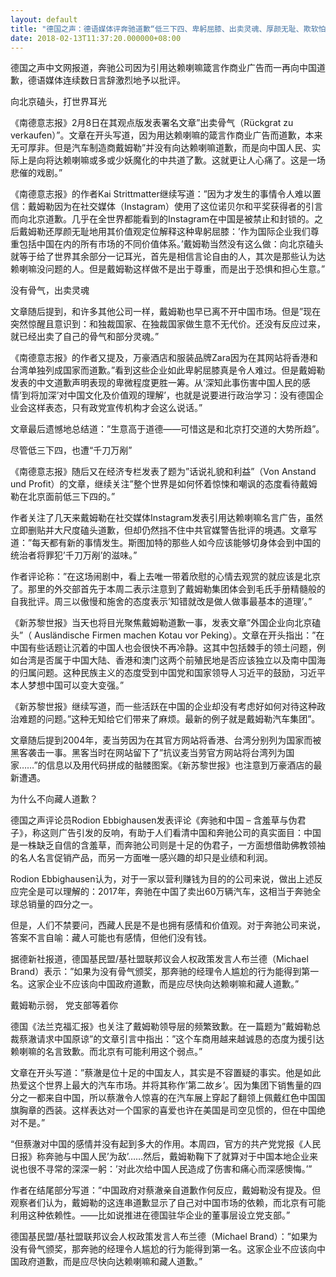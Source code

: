 ```yaml
---
layout: default
title: "德国之声：德语媒体评奔驰道歉“低三下四、卑躬屈膝、出卖灵魂、厚颜无耻、欺软怕硬、引狼入室”"
date: 2018-02-13T11:37:20.000000+08:00
---
```


德国之声中文网报道，奔驰公司因为引用达赖喇嘛箴言作商业广告而一再向中国道歉，德语媒体连续数日言辞激烈地予以批评。

向北京磕头，打世界耳光

《南德意志报》2月8日在其观点版发表署名文章”出卖骨气（Rückgrat zu verkaufen）”。文章在开头写道，因为用达赖喇嘛的箴言作商业广告而道歉，本来无可厚非。但是汽车制造商戴姆勒”并没有向达赖喇嘛道歉，而是向中国人民、实际上是向将达赖喇嘛或多或少妖魔化的中共道了歉。这就更让人心痛了。这是一场悲催的戏剧。”

《南德意志报》的作者Kai Strittmatter继续写道：”因为才发生的事情令人难以置信：戴姆勒因为在社交媒体（Instagram）使用了这位诺贝尔和平奖获得者的引言而向北京道歉。几乎在全世界都能看到的Instagram在中国是被禁止和封锁的。之后戴姆勒还厚颜无耻地用其价值观定位解释这种卑躬屈膝：’作为国际企业我们尊重包括中国在内的所有市场的不同价值体系。’戴姆勒当然没有这么做：向北京磕头就等于给了世界其余部分一记耳光，首先是相信言论自由的人，其次是那些认为达赖喇嘛没问题的人。但是戴姆勒这样做不是出于尊重，而是出于恐惧和担心生意。”

没有骨气，出卖灵魂

文章随后提到，和许多其他公司一样，戴姆勒也早已离不开中国市场。但是”现在突然惊醒且意识到：和独裁国家、在独裁国家做生意不无代价。还没有反应过来，就已经出卖了自己的骨气和部分灵魂。”

《南德意志报》的作者又提及，万豪酒店和服装品牌Zara因为在其网站将香港和台湾单独列成国家而道歉。”看到这些企业如此卑躬屈膝真是令人难过。但是戴姆勒发表的中文道歉声明表现的卑微程度更胜一筹。从’深知此事伤害中国人民的感情’到将加深’对中国文化及价值观的理解’，也就是说要进行政治学习：没有德国企业会这样表态，只有政党宣传机构才会这么说话。”

文章最后遗憾地总结道：”生意高于道德——可惜这是和北京打交道的大势所趋”。

尽管低三下四，也遭“千刀万剐”

《南德意志报》随后又在经济专栏发表了题为”话说礼貌和利益”（Von Anstand und Profit）的文章，继续关注”整个世界是如何怀着惊悚和嘲讽的态度看待戴姆勒在北京面前低三下四的。”

作者关注了几天来戴姆勒在社交媒体Instagram发表引用达赖喇嘛名言广告，虽然立即删贴并大尺度磕头道歉，但却仍然挡不住中共官媒警告批评的境遇。文章写道：”每天都有新的事情发生。斯图加特的那些人如今应该能够切身体会到中国的统治者将罪犯’千刀万剐’的滋味。”

作者评论称：”在这场闹剧中，看上去唯一带着欣慰的心情去观赏的就应该是北京了。那里的外交部首先于本周二表示注意到了戴姆勒集团体会到毛氏手册精髓般的自我批评。周三以傲慢和施舍的态度表示’知错就改是做人做事最基本的道理’。”

《新苏黎世报》当天也将目光聚焦戴姆勒道歉一事，发表文章”外国企业向北京磕头”（ Ausländische Firmen machen Kotau vor Peking）。文章在开头指出：”在中国有些话题让沉着的中国人也会很快不再冷静。这其中包括棘手的领土问题，例如台湾是否属于中国大陆、香港和澳门这两个前殖民地是否应该独立以及南中国海的归属问题。这种民族主义的态度受到中国党和国家领导人习近平的鼓励，习近平本人梦想中国可以变大变强。”

《新苏黎世报》继续写道，而一些活跃在中国的企业却没有考虑好如何对待这种政治难题的问题。”这种无知给它们带来了麻烦。最新的例子就是戴姆勒汽车集团”。

文章随后提到2004年，麦当劳因为在其官方网站将香港、台湾分别列为国家而被黑客袭击一事。黑客当时在网站留下了”抗议麦当劳官方网站将台湾列为国家……”的信息以及用代码拼成的骷髅图案。《新苏黎世报》也注意到万豪酒店的最新遭遇。

为什么不向藏人道歉？

德国之声评论员Rodion Ebbighausen发表评论《奔驰和中国 – 含羞草与伪君子》，称这则广告引发的反响，有助于人们看清中国和奔驰公司的真实面目：中国是一株缺乏自信的含羞草，而奔驰公司则是十足的伪君子，一方面想借助佛教领袖的名人名言促销产品，而另一方面唯一感兴趣的却只是业绩和利润。

Rodion Ebbighausen认为，对于一家以营利赚钱为目的的公司来说，做出上述反应完全是可以理解的：2017年，奔驰在中国了卖出60万辆汽车，这相当于奔驰全球总销量的四分之一。

但是，人们不禁要问，西藏人民是不是也拥有感情和价值观。对于奔驰公司来说，答案不言自喻：藏人可能也有感情，但他们没有钱。

据德新社报道，德国基民盟/基社盟联邦议会人权政策发言人布兰德（Michael Brand）表示：”如果为没有骨气颁奖，那奔驰的经理令人尴尬的行为能得到第一名。这家企业不应该向中国政府道歉，而是应尽快向达赖喇嘛和藏人道歉。”

戴姆勒示弱， 党支部等着你

德国《法兰克福汇报》也关注了戴姆勒领导层的频繁致歉。在一篇题为”戴姆勒总裁蔡澈请求中国原谅”的文章引言中指出：”这个车商用越来越诚恳的态度为援引达赖喇嘛的名言致歉。而北京有可能利用这个弱点。”

文章在开头写道：”蔡澈是位十足的中国友人，其实是不容置疑的事实。他是如此热爱这个世界上最大的汽车市场。并将其称作’第二故乡’。因为集团下销售量的四分之一都来自中国，所以蔡澈令人惊喜的在汽车展上穿起了翻领上佩戴红色中国国旗胸章的西装。这样表达对一个国家的喜爱也许在美国是司空见惯的，但在中国绝对不是。”

“但蔡澈对中国的感情并没有起到多大的作用。本周四，官方的共产党党报《人民日报》称奔驰与中国人民’为敌’……然后，戴姆勒鞠下了就算对于中国本地企业来说也很不寻常的深深一躬：’对此次给中国人民造成了伤害和痛心而深感懊悔。’”

作者在结尾部分写道：”中国政府对蔡澈亲自道歉作何反应，戴姆勒没有提及。但观察者们认为，戴姆勒的这连串道歉显示了自己对中国市场的依赖，而北京有可能利用这种依赖性。——比如说推进在德国驻华企业的董事层设立党支部。”

德国基民盟/基社盟联邦议会人权政策发言人布兰德（Michael Brand）：”如果为没有骨气颁奖，那奔驰的经理令人尴尬的行为能得到第一名。这家企业不应该向中国政府道歉，而是应尽快向达赖喇嘛和藏人道歉。”

